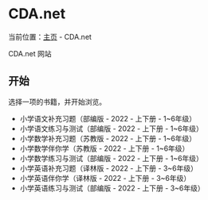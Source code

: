 # CDA.net
当前位置：[主页](https://miner233.github.io) - CDA.net  

CDA.net 网站
## 开始
选择一项的书籍，并开始浏览。  
* 小学语文补充习题（部编版 - 2022 - 上下册 - 1~6年级）
* 小学语文练习与测试（部编版 - 2022 - 上下册 - 1~6年级）
* 小学数学补充习题（苏教版 - 2022 - 上下册 - 1~6年级）
* 小学数学伴你学（苏教版 - 2022 - 上下册 - 1~6年级）
* 小学数学练习与测试（部编版 - 2022 - 上下册 - 1~6年级）
* 小学英语补充习题（译林版 - 2022 - 上下册 - 3~6年级）
* 小学英语伴你学（译林版 - 2022 - 上下册 - 3~6年级）
* 小学英语练习与测试（部编版 - 2022 - 上下册 - 3~6年级）
